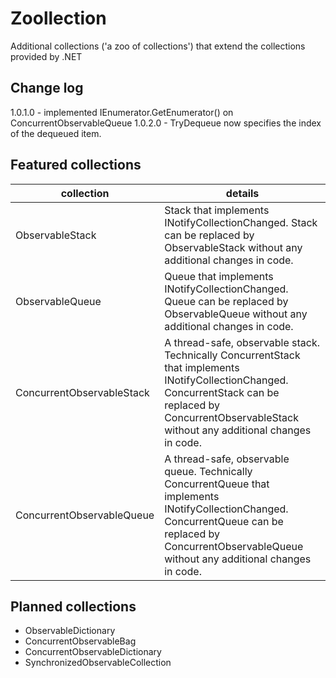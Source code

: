 # Zoollection
Additional collections ('a zoo of collections') that extend the collections provided by .NET

## Change log
1.0.1.0 - implemented IEnumerator.GetEnumerator() on ConcurrentObservableQueue
1.0.2.0 - TryDequeue now specifies the index of the dequeued item.

## Featured collections
collection | details  
--- | --- 
ObservableStack | Stack that implements INotifyCollectionChanged. Stack<T> can be replaced by ObservableStack<T> without any additional changes in code.
ObservableQueue | Queue that implements INotifyCollectionChanged. Queue<T> can be replaced by ObservableQueue<T> without any additional changes in code.     
ConcurrentObservableStack | A thread-safe, observable stack. Technically ConcurrentStack that implements INotifyCollectionChanged. ConcurrentStack<T> can be replaced by ConcurrentObservableStack<T> without any additional changes in code.
ConcurrentObservableQueue | A thread-safe, observable queue. Technically ConcurrentQueue that implements INotifyCollectionChanged. ConcurrentQueue<T> can be replaced by ConcurrentObservableQueue<T> without any additional changes in code.

## Planned collections
- ObservableDictionary
- ConcurrentObservableBag
- ConcurrentObservableDictionary
- SynchronizedObservableCollection
